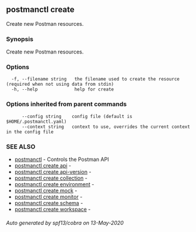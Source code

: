 ## postmanctl create

Create new Postman resources.

### Synopsis

Create new Postman resources.

### Options

```
  -f, --filename string   the filename used to create the resource (required when not using data from stdin)
  -h, --help              help for create
```

### Options inherited from parent commands

```
      --config string    config file (default is $HOME/.postmanctl.yaml)
      --context string   context to use, overrides the current context in the config file
```

### SEE ALSO

* [postmanctl](postmanctl.md)	 - Controls the Postman API
* [postmanctl create api](postmanctl_create_api.md)	 - 
* [postmanctl create api-version](postmanctl_create_api-version.md)	 - 
* [postmanctl create collection](postmanctl_create_collection.md)	 - 
* [postmanctl create environment](postmanctl_create_environment.md)	 - 
* [postmanctl create mock](postmanctl_create_mock.md)	 - 
* [postmanctl create monitor](postmanctl_create_monitor.md)	 - 
* [postmanctl create schema](postmanctl_create_schema.md)	 - 
* [postmanctl create workspace](postmanctl_create_workspace.md)	 - 

###### Auto generated by spf13/cobra on 13-May-2020
